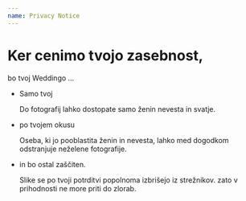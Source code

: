 ```yaml
---
name: Privacy Notice
---
```

# Ker cenimo tvojo zasebnost,

bo tvoj Weddingo ...

* Samo tvoj

  Do fotografij lahko dostopate samo
  ženin nevesta in svatje.
* po tvojem okusu

  Oseba, ki jo pooblastita 
  ženin in nevesta, lahko med 
  dogodkom odstranjuje neželene 
  fotografije.
* in bo ostal zaščiten.

  Slike se po tvoji potrditvi
  popolnoma izbrišejo iz strežnikov.
  zato v prihodnosti ne more priti do
  zlorab.
